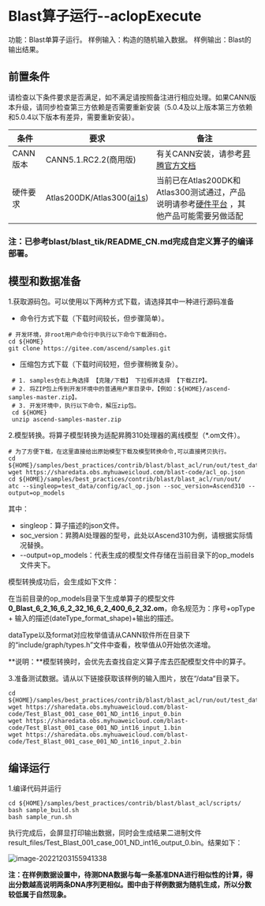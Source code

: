 # Blast算子运行--aclopExecute

功能：Blast单算子运行。
样例输入：构造的随机输入数据。
样例输出：Blast的输出结果。

## 前置条件

请检查以下条件要求是否满足，如不满足请按照备注进行相应处理。如果CANN版本升级，请同步检查第三方依赖是否需要重新安装（5.0.4及以上版本第三方依赖和5.0.4以下版本有差异，需要重新安装）。

| 条件     | 要求                                                         | 备注                                                         |
| -------- | ------------------------------------------------------------ | ------------------------------------------------------------ |
| CANN版本 | CANN5.1.RC2.2(商用版)                                        | 有关CANN安装，请参考[昇腾官方文档](https://www.hiascend.com/document/detail/zh/CANNCommunityEdition/600alpha001/overview/index.html) |
| 硬件要求 | Atlas200DK/Atlas300([ai1s](https://gitee.com/link?target=https%3A%2F%2Fsupport.huaweicloud.com%2Fproductdesc-ecs%2Fecs_01_0047.html%23ecs_01_0047__section78423209366)) | 当前已在Atlas200DK和Atlas300测试通过，产品说明请参考[硬件平台](https://gitee.com/link?target=https%3A%2F%2Fascend.huawei.com%2Fzh%2F%23%2Fhardware%2Fproduct) ，其他产品可能需要另做适配 |

### 注：已参考**blast/blast_tik/README_CN.md**完成自定义算子的编译部署。


## 模型和数据准备

1.获取源码包。可以使用以下两种方式下载，请选择其中一种进行源码准备

- 命令行方式下载（下载时间较长，但步骤简单）。

```
# 开发环境，非root用户命令行中执行以下命令下载源码仓。    
cd ${HOME}     
git clone https://gitee.com/ascend/samples.git
```

- 压缩包方式下载（下载时间较短，但步骤稍微复杂）。

```
 # 1. samples仓右上角选择 【克隆/下载】 下拉框并选择 【下载ZIP】。    
 # 2. 将ZIP包上传到开发环境中的普通用户家目录中，【例如：${HOME}/ascend-samples-master.zip】。     
 # 3. 开发环境中，执行以下命令，解压zip包。     
 cd ${HOME}    
 unzip ascend-samples-master.zip
```

2.模型转换。将算子模型转换为适配昇腾310处理器的离线模型（*.om文件）。

```
# 为了方便下载，在这里直接给出原始模型下载及模型转换命令,可以直接拷贝执行。
cd ${HOME}/samples/best_practices/contrib/blast/blast_acl/run/out/test_data/config/
wget https://sharedata.obs.myhuaweicloud.com/blast-code/acl_op.json
cd ${HOME}/samples/best_practices/contrib/blast/blast_acl/run/out/
atc --singleop=test_data/config/acl_op.json --soc_version=Ascend310 --output=op_models
```

其中：

- singleop：算子描述的json文件。
- soc_version：昇腾AI处理器的型号，此处以Ascend310为例，请根据实际情况替换。
- --output=op_models：代表生成的模型文件存储在当前目录下的op_models文件夹下。

模型转换成功后，会生成如下文件：

在当前目录的op_models目录下生成单算子的模型文件**0_Blast_6_2_16_6_2_32_16_6_2_400_6_2_32.om**，命名规范为：序号+opType + 输入的描述(dateType_format_shape)+输出的描述。

dataType以及format对应枚举值请从CANN软件所在目录下的“include/graph/types.h”文件中查看，枚举值从0开始依次递增。

**说明：**模型转换时，会优先去查找自定义算子库去匹配模型文件中的算子。

 3.准备测试数据。请从以下链接获取该样例的输入图片，放在“/data“目录下。

```
cd ${HOME}/samples/best_practices/contrib/blast/blast_acl/run/out/test_data/data/
wget https://sharedata.obs.myhuaweicloud.com/blast-code/Test_Blast_001_case_001_ND_int16_input_0.bin
wget https://sharedata.obs.myhuaweicloud.com/blast-code/Test_Blast_001_case_001_ND_int16_input_1.bin
wget https://sharedata.obs.myhuaweicloud.com/blast-code/Test_Blast_001_case_001_ND_int16_input_2.bin
```



## 编译运行

1.编译代码并运行

```
cd ${HOME}/samples/best_practices/contrib/blast/blast_acl/scripts/
bash sample_build.sh 
bash sample_run.sh
```

执行完成后，会屏显打印输出数据，同时会生成结果二进制文件result_files/Test_Blast_001_case_001_ND_int16_output_0.bin。结果如下：

![image-20221203155941338](https://sharedata.obs.myhuaweicloud.com/blast-code/image-20221203155941338.png)

**注：在样例数据设置中，待测DNA数据与每一条基准DNA进行相似性的计算，得出分数越高说明两条DNA序列更相似。图中由于样例数据为随机生成，所以分数较低属于自然现象。**